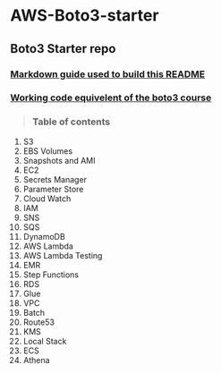 # AWS-Boto3-starter

## Boto3 Starter repo  

### [Markdown guide used to build this README](https://www.markdownguide.org/basic-syntax/#overview)  
### [Working code equivelent of the boto3 course](https://hands-on.cloud/python-boto3-tutorials/)
 > ### Table of contents

1. S3
2. EBS Volumes
3. Snapshots and AMI
4. EC2
5. Secrets Manager
6. Parameter Store
7. Cloud Watch
8. IAM
9. SNS
10. SQS
11. DynamoDB
12. AWS Lambda
13. AWS Lambda Testing
14. EMR
15. Step Functions
16. RDS
17. Glue
18. VPC
19. Batch
20. Route53
21. KMS
22. Local Stack
23. ECS
24. Athena
